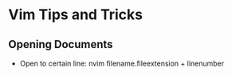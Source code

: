 # Vim Tips and Tricks

## Opening Documents

- Open to certain line: nvim filename.fileextension + linenumber

